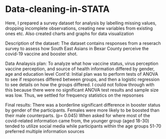 # Data-cleaning-in-STATA
Here, I prepared a survey dataset for analysis by labelling missing values, dropping incomplete observations, creating new variables from existing ones etc. Also created charts and graphs for data visualization

Description of the dataset: The dataset contains responses from a reserach survey to assess how South East Asians in Bexar County perceive the covid-19 vaccine and booster shot. 

Data Analaysis plan: To analyze what how vaccine status, virus perception vaccine perception, and source of health information differed by gender, age and education level 
Cont'd: Initial plan was to perform tests of ANOVA to see if responses differed between groups, and then a logistic regression to see details on how the groups differed. 
I could not follow through with this because there were no significant ANOVA test results and sample size was low. Thus, we settled for frequency statistics on the repsonses  

Final results: 
There was a borderline significant difference in booster status by gender of the participants. Females were more likely to be boosted than their male counterparts. (p= 0.045)
When asked for where most of the covid-related information came from, the younger group (aged 18-30) tended to utilize social media while participants within the age groups 51-70 preferred multiple information sources

